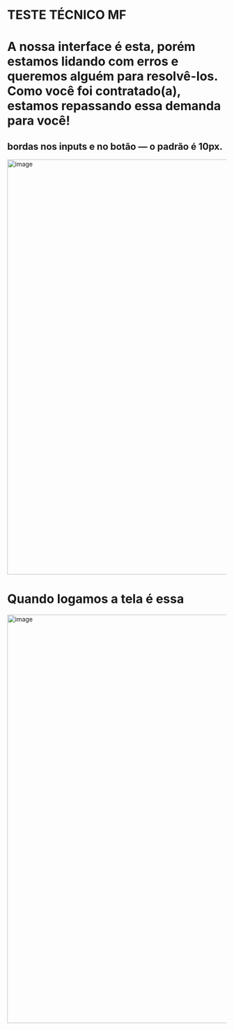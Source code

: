 # TESTE TÉCNICO MF


# A nossa interface é esta, porém estamos lidando com erros e queremos alguém para resolvê-los. Como você foi contratado(a), estamos repassando essa demanda para você!
## bordas nos inputs e no botão — o padrão é 10px.
<img width="1919" height="953" alt="image" src="https://github.com/user-attachments/assets/28bf21cc-b09f-4216-90bb-06fffcb69f0f" />


# Quando logamos a tela é essa
<img width="1862" height="938" alt="image" src="https://github.com/user-attachments/assets/6b1013e4-42b4-400f-b549-15d45cf47e0c" />












